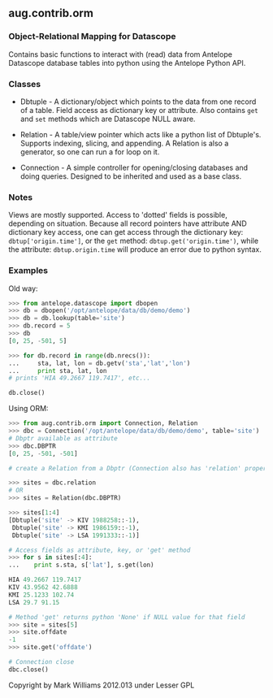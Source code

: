 aug.contrib.orm
---------------

### Object-Relational Mapping for Datascope

Contains basic functions to interact with (read) data from Antelope Datascope database tables into python using the Antelope Python API.

### Classes

* Dbtuple - A dictionary/object which points to the data from one record of a table. Field access as dictionary key or attribute. Also contains `get` and `set` methods which are Datascope NULL aware.

* Relation - A table/view pointer which acts like a python list of Dbtuple's. Supports indexing, slicing, and appending. A Relation is also a generator, so one can run a for loop on it.

* Connection - A simple controller for opening/closing databases and doing queries. Designed to be inherited and used as a base class.

### Notes
Views are mostly supported. Access to 'dotted' fields is possible, depending on situation. Because all record pointers have attribute AND dictionary key access, one can get access through the dictionary key: `dbtup['origin.time']`, or the `get` method: `dbtup.get('origin.time')`, while the attribute: `dbtup.origin.time` will produce an error due to python syntax.

### Examples
Old way:
```python
>>> from antelope.datascope import dbopen
>>> db = dbopen('/opt/antelope/data/db/demo/demo')
>>> db = db.lookup(table='site')
>>> db.record = 5
>>> db
[0, 25, -501, 5]

>>> for db.record in range(db.nrecs()):
...     sta, lat, lon = db.getv('sta','lat','lon')
...     print sta, lat, lon
# prints 'HIA 49.2667 119.7417', etc...

db.close()

```

Using ORM:
```python
>>> from aug.contrib.orm import Connection, Relation
>>> dbc = Connection('/opt/antelope/data/db/demo/demo', table='site')
# Dbptr available as attribute
>>> dbc.DBPTR
[0, 25, -501, -501]

# create a Relation from a Dbptr (Connection also has 'relation' property method)

>>> sites = dbc.relation
# OR
>>> sites = Relation(dbc.DBPTR)

>>> sites[1:4]
[Dbtuple('site' -> KIV 1988258::-1),
 Dbtuple('site' -> KMI 1986159::-1),
 Dbtuple('site' -> LSA 1991333::-1)]

# Access fields as attribute, key, or 'get' method
>>> for s in sites[:4]:
...    print s.sta, s['lat'], s.get(lon)

HIA 49.2667 119.7417
KIV 43.9562 42.6888
KMI 25.1233 102.74
LSA 29.7 91.15

# Method 'get' returns python 'None' if NULL value for that field
>>> site = sites[5]
>>> site.offdate
-1
>>> site.get('offdate')

# Connection close
dbc.close()

```

Copyright by Mark Williams 2012.013 under Lesser GPL


